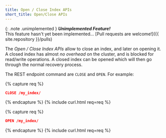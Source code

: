 ```yaml
---
title: Open / Close Index APIs
short_title: Open/Close APIs
---
```


{: .note .unimplemented }
**_Unimplemented Feature!_**<br>
This feature hasn't yet been implemented...
[Pull requests are welcome!]({{ site.repository }}/pulls)

The _Open / Close Index APIs_ allow to close an index, and later on opening it.
A closed index has almost _no overhead_ on the cluster, and is blocked for
read/write operations. A closed index can be opened which will then go through
the normal recovery process.

The REST endpoint command are `CLOSE` and `OPEN`. For example:

{% capture req %}

```json
CLOSE /my_index/
```
{% endcapture %}
{% include curl.html req=req %}

{% capture req %}

```json
OPEN /my_index/
```
{% endcapture %}
{% include curl.html req=req %}
